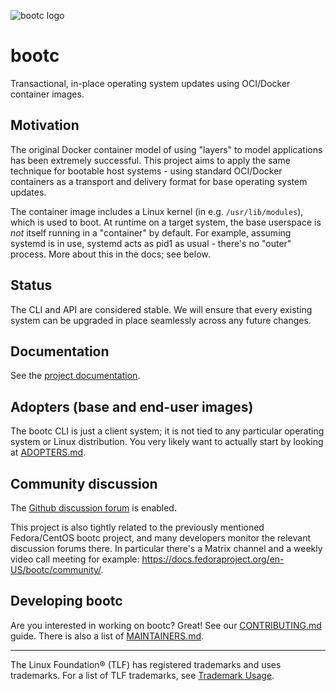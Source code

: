 ![bootc logo](https://raw.githubusercontent.com/containers/common/main/logos/bootc-logo-full-vert.png)
# bootc

Transactional, in-place operating system updates using OCI/Docker container images.

## Motivation

The original Docker container model of using "layers" to model
applications has been extremely successful.  This project
aims to apply the same technique for bootable host systems - using
standard OCI/Docker containers as a transport and delivery format
for base operating system updates.

The container image includes a Linux kernel (in e.g. `/usr/lib/modules`),
which is used to boot.  At runtime on a target system, the base userspace is
*not* itself running in a "container" by default. For example, assuming
systemd is in use, systemd acts as pid1 as usual - there's no "outer" process.
More about this in the docs; see below.

## Status

The CLI and API are considered stable. We will ensure that every existing system
can be upgraded in place seamlessly across any future changes.

## Documentation

See the [project documentation](https://bootc-dev.github.io/bootc/).

## Adopters (base and end-user images)

The bootc CLI is just a client system; it is not tied to any particular
operating system or Linux distribution. You very likely want to actually
start by looking at [ADOPTERS.md](ADOPTERS.md).

## Community discussion

The [Github discussion forum](https://github.com/containers/bootc/discussions) is enabled.

This project is also tightly related to the previously mentioned Fedora/CentOS bootc project,
and many developers monitor the relevant discussion forums there. In particular there's a
Matrix channel and a weekly video call meeting for example: <https://docs.fedoraproject.org/en-US/bootc/community/>.

## Developing bootc

Are you interested in working on bootc?  Great!  See our [CONTRIBUTING.md](CONTRIBUTING.md) guide.
There is also a list of [MAINTAINERS.md](MAINTAINERS.md).

---
The Linux Foundation® (TLF) has registered trademarks and uses trademarks. For a list of TLF trademarks, see [Trademark Usage](https://www.linuxfoundation.org/trademark-usage/).
